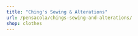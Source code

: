 ```yaml
---
title: "Ching's Sewing & Alterations"
url: /pensacola/chings-sewing-and-alterations/
shop: clothes
---
```

